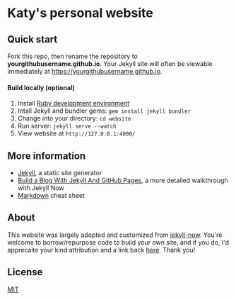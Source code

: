 # Katy's personal website

## Quick start
Fork this repo, then rename the repository to **yourgithubusername.github.io**. 
Your Jekyll site will often be viewable immediately at <https://yourgithubusername.github.io>.

#### Build locally (optional)
1. Install [Ruby development environment](https://jekyllrb.com/docs/installation/)
2. Intall Jekyll and bundler gems: `gem install jekyll bundler`
3. Change into your directory: `cd website` 
4. Run server: `jekyll serve --watch`
5. View website at `http://127.0.0.1:4000/`

## More information
* [Jekyll](https://github.com/jekyll/jekyll), a static site generator
* [Build a Blog With Jekyll And GitHub Pages](https://www.smashingmagazine.com/2014/08/build-blog-jekyll-github-pages/), a more detailed walkthrough with Jekyll Now 
* [Markdown](https://www.jekyllnow.com/Markdown-Style-Guide/) cheat sheet

## About
This website was largely adopted and customized from [jekyll-now](https://github.com/barryclark/jekyll-now). 
You're welcome to borrow/repurpose code to build your own site, and if you do, I'd apprecaite your kind
attribution and a link back [here](https://khinkelman.github.io/). Thank you!


## License
[MIT](https://opensource.org/licenses/MIT)
